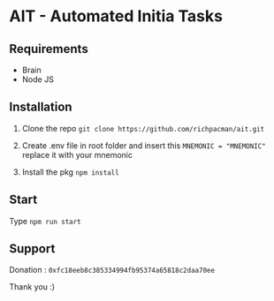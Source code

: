 # AIT - Automated Initia Tasks

## Requirements

- Brain
- Node JS

## Installation

1. Clone the repo `git clone https://github.com/richpacman/ait.git`

2. Create .env file in root folder and insert this `MNEMONIC = "MNEMONIC"` replace it with your mnemonic

3. Install the pkg `npm install`

## Start

Type `npm run start`

## Support

Donation : `0xfc18eeb8c385334994fb95374a65818c2daa70ee`

Thank you :)

